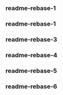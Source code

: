 ### readme-rebase-1
### readme-rebase-1
### readme-rebase-3
### readme-rebase-4
### readme-rebase-5
### readme-rebase-6